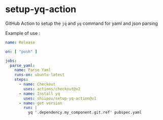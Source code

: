 # setup-yq-action
GitHub Action to setup the `jq` and `yq` command for yaml and json parsing


Example of use :
```yaml
name: Release

on: [ "push" ]

jobs:
  parse_yaml:
    name: Parse Yaml
    runs-on: ubuntu-latest
    steps:
      - name: Checkout
        uses: actions/checkout@v2
      - name: Install yq
        uses: shiipou/setup-yq-action@v1
      - name: get version
        run: |
          yq '.dependency.my_component.git.ref' pubspec.yaml
```
